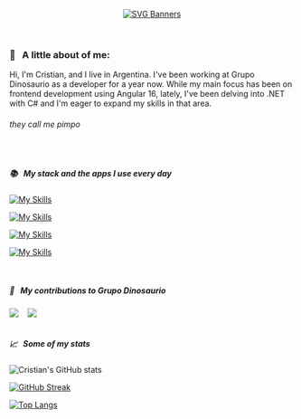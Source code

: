 <div id="header" align="center">

  [![SVG Banners](https://svg-banners.vercel.app/api?type=glitch&text1=🤠Frontend💀&width=800&height=400)](https://github.com/Akshay090/svg-banners)

</div>
<br>

### 🐣 &nbsp; A little about of me: 

Hi, I'm Cristian, and I live in Argentina. I've been working at Grupo Dinosaurio as a developer for a year now. While my main focus has been on frontend development using Angular 16, lately, I've been delving into .NET with C# and I'm eager to expand my skills in that area.

###### *they call me pimpo*

<br />

##### 📚 &nbsp; *My stack and the apps I use every day*

<p align="left">

[![My Skills](https://skillicons.dev/icons?i=angular,jest,javascript,ts,html,css,sass,bootstrap)](https://skillicons.dev)

[![My Skills](https://skillicons.dev/icons?i=cs,dotnet,mysql,postman)](https://skillicons.dev)

[![My Skills](https://skillicons.dev/icons?i=github,git,md)](https://skillicons.dev)

[![My Skills](https://skillicons.dev/icons?i=visualstudio,vscode)](https://skillicons.dev)

<br>

##### 💼 &nbsp; *My contributions to Grupo Dinosaurio*

<div style="display:flex; gap:16px;">

<a href="https://github.com/Cristian-Sosa/envases">
<img src="https://github-readme-stats.vercel.app/api/pin/?username=cristian-sosa&repo=envases&theme=dark&show_icons=false" />
</a>

<a href="https://github.com/Cristian-Sosa/FilaDigital">
<img src="https://github-readme-stats.vercel.app/api/pin/?username=cristian-sosa&repo=FilaDigital&theme=dark&show_icons=false" />
</a>

</div>

<br />

##### 📈 &nbsp; *Some of my stats*

![Cristian's GitHub stats](https://github-readme-stats.vercel.app/api?username=cristian-sosa&show_icons=true&theme=dark)

[![GitHub Streak](http://github-readme-streak-stats.herokuapp.com?user=Cristian-Sosa&theme=vision-friendly-dark&background=000000)](https://git.io/streak-stats)

[![Top Langs](https://github-readme-stats.vercel.app/api/top-langs/?username=cristian-sosa&theme=dark)](https://github.com/anuraghazra/github-readme-stats)